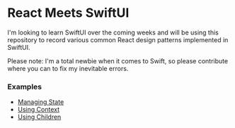 # React Meets SwiftUI

I'm looking to learn SwiftUI over the coming weeks and will be using this repository to record various common React design patterns implemented in SwiftUI.

Please note: I'm a total newbie when it comes to Swift, so please contribute where you can to fix my inevitable errors.

### Examples

- [Managing State](State.md)
- [Using Context](Context.md)
- [Using Children](Children.md)
